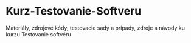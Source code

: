 # Kurz-Testovanie-Softveru
Materiály, zdrojové kódy, testovacie sady a prípady, zdroje a návody ku kurzu Testovanie softvéru
